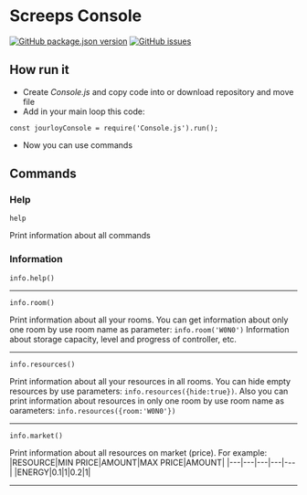 # Screeps Console
[![GitHub package.json version](https://img.shields.io/github/package-json/v/jourloy/Screeps-console?style=flat-square)](https://github.com/Jourloy/Screeps-console/releases) [![GitHub issues](https://img.shields.io/github/issues/jourloy/Screeps-console?style=flat-square)](https://github.com/Jourloy/Screeps-console/issues/new)
## How run it
* Create *Console.js* and copy code into or download repository and move file
* Add in your main loop this code:
```
const jourloyConsole = require('Console.js').run();
```
* Now you can use commands

## Commands

### Help

`help`

Print information about all commands

### Information

`info.help()`

---

`info.room()`

Print information about all your rooms. You can get information about only one room by use room name as parameter: `info.room('W0N0')`
Information about storage capacity, level and progress of controller, etc.

---

`info.resources()`

Print information about all your resources in all rooms. You can hide empty resources by use parameters: `info.resources({hide:true})`. Also you can print information about resources in only one room by use room name as oarameters: `info.resources({room:'W0N0'})`

---

`info.market()`

Print information about all resources on market (price). For example:
|RESOURCE|MIN PRICE|AMOUNT|MAX PRICE|AMOUNT|
|---|---|---|---|---|
|ENERGY|0.1|1|0.2|1|

---